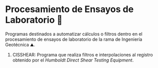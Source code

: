 # Procesamiento de Ensayos de Laboratorio 🔬
Programas destinados a automatizar cálculos o filtros dentro en el procesamiento de ensayos de laboratorio de la rama de Ingeniería Geotécnica ⛰️.

1. CISSHEAR: Programa que realiza filtros e interpolaciones al registro obtenido por el *Humboldt Direct Shear Testing Equipment*.
